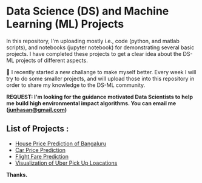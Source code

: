 # Data Science (DS) and Machine Learning (ML) Projects



In this repository, I'm uploading mostly i.e., code (python, and matlab scripts), and notebooks (jupyter notebook) for demonstrating several basic projects. I have completed these projects to get a clear idea about the DS-ML projects of different aspects.

🚀 I recently started a new challange to make myself better. Every week I will try to do some smaller projects, and will upload those into this repository in order to share my knowledge to the DS-ML community. 

**REQUEST: I'm looking for the guidance motivated Data Scientists to help me build high environmental impact algorithms. You can email me (junhasan@gmail.com)**

## List of Projects :
- [House Price Prediction of Bangaluru](https://github.com/junayed/Data-Science-and-Machine-Learning-Projects/blob/master/House%20Price%20Prediction%20in%20Bangaluru/Home%20price%20prediction%20in%20Bangaluru.ipynb)
- [Car Price Prediction](https://github.com/junayed/Data-Science-and-Machine-Learning-Projects/blob/master/Car%20Price%20Prediction/Car%20Price%20Prediction.ipynb)
- [Flight Fare Prediction](https://github.com/junayed/Data-Science-and-Machine-Learning-Projects/blob/master/Flight%20Fare%20Prediction/Prediction%20of%20Flight%20Fare.ipynb)
- [Visualization of Uber Pick Up Loacations](https://github.com/junayed/Data-Science-and-Machine-Learning-Projects/blob/master/Visualize%20Uber%20Pick%20Up%20Locations/Visualize%20Uber%20Pick%20Up%20Locations.ipynb)









**Thanks.**
